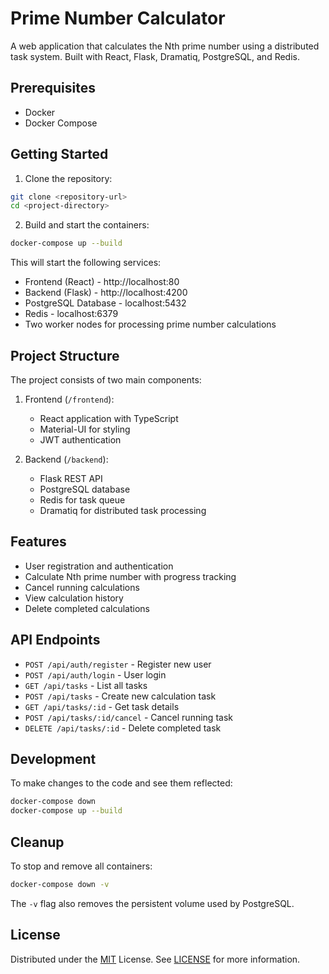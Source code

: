 # Prime Number Calculator

A web application that calculates the Nth prime number using a distributed task system. Built with React, Flask, Dramatiq, PostgreSQL, and Redis.

## Prerequisites

- Docker
- Docker Compose

## Getting Started

1. Clone the repository:

```bash
git clone <repository-url>
cd <project-directory>
```

2. Build and start the containers:

```bash
docker-compose up --build
```

This will start the following services:

- Frontend (React) - http://localhost:80
- Backend (Flask) - http://localhost:4200
- PostgreSQL Database - localhost:5432
- Redis - localhost:6379
- Two worker nodes for processing prime number calculations

## Project Structure

The project consists of two main components:

1. Frontend (`/frontend`):

   - React application with TypeScript
   - Material-UI for styling
   - JWT authentication

2. Backend (`/backend`):
   - Flask REST API
   - PostgreSQL database
   - Redis for task queue
   - Dramatiq for distributed task processing

## Features

- User registration and authentication
- Calculate Nth prime number with progress tracking
- Cancel running calculations
- View calculation history
- Delete completed calculations

## API Endpoints

- `POST /api/auth/register` - Register new user
- `POST /api/auth/login` - User login
- `GET /api/tasks` - List all tasks
- `POST /api/tasks` - Create new calculation task
- `GET /api/tasks/:id` - Get task details
- `POST /api/tasks/:id/cancel` - Cancel running task
- `DELETE /api/tasks/:id` - Delete completed task

## Development

To make changes to the code and see them reflected:

```bash
docker-compose down
docker-compose up --build
```

## Cleanup

To stop and remove all containers:

```bash
docker-compose down -v
```

The `-v` flag also removes the persistent volume used by PostgreSQL.

## License

Distributed under the [MIT](https://choosealicense.com/licenses/mit/) License.
See [LICENSE](LICENSE) for more information.
